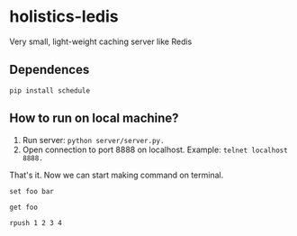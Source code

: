 # holistics-ledis
Very small, light-weight caching server like Redis

## Dependences
```pip install schedule```

## How to run on local machine?
  1. Run server: ```python server/server.py.```
  2. Open connection to port 8888 on localhost. Example: ```telnet localhost 8888.```

That's it. Now we can start making command on terminal.

```set foo bar```

```get foo```

```rpush 1 2 3 4```
